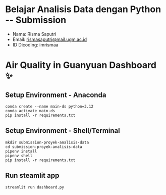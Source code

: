 # Belajar Analisis Data dengan Python -- Submission

- Nama: Risma Saputri
- Email: rismasaputri@mail.ugm.ac.id
- ID Dicoding: imrismaa

# Air Quality in Guanyuan Dashboard ✨

## Setup Environment - Anaconda
```
conda create --name main-ds python=3.12
conda activate main-ds
pip install -r requirements.txt
```

## Setup Environment - Shell/Terminal
```
mkdir submission-proyek-analisis-data
cd submission-proyek-analisis-data
pipenv install
pipenv shell
pip install -r requirements.txt
```

## Run steamlit app
```
streamlit run dashboard.py
```
